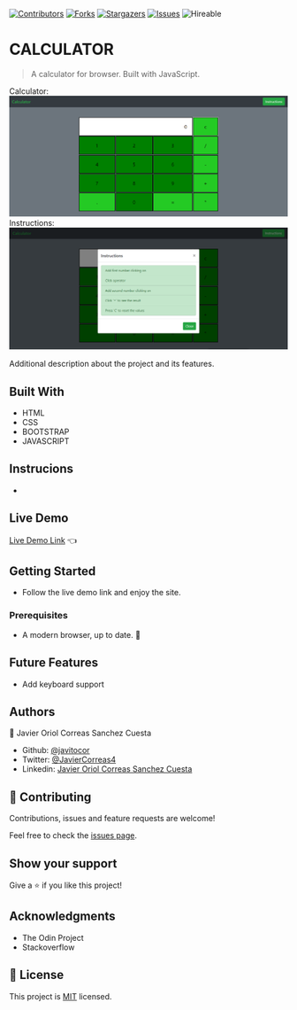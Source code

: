 <!--
*** Thanks for checking out this README Template. If you have a suggestion that would
*** make this better, please fork the repo and create a pull request or simply open
*** an issue with the tag "enhancement".
*** Thanks again! Now go create something AMAZING! :D
-->

<!-- PROJECT SHIELDS -->
<!--
*** I'm using markdown "reference style" links for readability.
*** Reference links are enclosed in brackets [ ] instead of parentheses ( ).
*** See the bottom of this document for the declaration of the reference variables
*** for contributors-url, forks-url, etc. This is an optional, concise syntax you may use.
*** https://www.markdownguide.org/basic-syntax/#reference-style-links
-->
[![Contributors][contributors-shield]][contributors-url]
[![Forks][forks-shield]][forks-url]
[![Stargazers][stars-shield]][stars-url]
[![Issues][issues-shield]][issues-url]
![Hireable](https://cdn.rawgit.com/hiendv/hireable/master/styles/default/yes.svg)

# CALCULATOR

> A calculator for browser. Built with JavaScript.

Calculator:
![screenshot](./assets/screenshot1.png)
Instructions:
![screenshot](./assets/screenshot2.png)

Additional description about the project and its features.

## Built With

- HTML
- CSS
- BOOTSTRAP
- JAVASCRIPT

## Instrucions

- 

## Live Demo

[Live Demo Link]() :point_left:

## Getting Started
- Follow the live demo link and enjoy the site.

### Prerequisites

- A modern browser, up to date.  :muscle:

## Future Features

- Add keyboard support 

## Authors

👤 Javier Oriol Correas Sanchez Cuesta
- Github: [@javitocor](https://github.com/javitocor)
- Twitter: [@JavierCorreas4](https://twitter.com/JavierCorreas4)
- Linkedin: [Javier Oriol Correas Sanchez Cuesta](https://www.linkedin.com/in/javier-correas-sanchez-cuesta-15289482/)

## 🤝 Contributing

Contributions, issues and feature requests are welcome!

Feel free to check the [issues page](https://github.com/javitocor/Calculator-JS/issues).

## Show your support

Give a ⭐️ if you like this project!

## Acknowledgments

- The Odin Project
- Stackoverflow

## 📝 License

This project is [MIT](lic.url) licensed.

<!-- MARKDOWN LINKS & IMAGES -->
<!-- https://www.markdownguide.org/basic-syntax/#reference-style-links -->
[contributors-shield]: https://img.shields.io/github/contributors/javitocor/Calculator-JS.svg?style=flat-square
[contributors-url]: https://github.com/javitocor/Calculator-JS/graphs/contributors
[forks-shield]: https://img.shields.io/github/forks/javitocor/Calculator-JS.svg?style=flat-square
[forks-url]: https://github.com/javitocor/Calculator-JS/network/members
[stars-shield]: https://img.shields.io/github/stars/javitocor/Calculator-JS.svg?style=flat-square
[stars-url]: https://github.com/javitocor/Calculator-JS/stargazers
[issues-shield]: https://img.shields.io/github/issues/javitocor/Calculator-JS.svg?style=flat-square
[issues-url]: https://github.com/javitocor/Rock-Paper-Scissors-JS/issues
